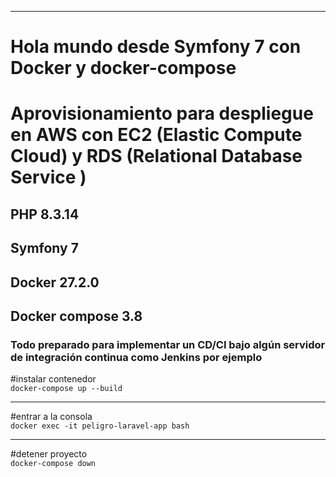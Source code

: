 <hr />

<h1>Hola mundo desde Symfony 7 con Docker y docker-compose</h1>
<h1>Aprovisionamiento para despliegue en AWS con EC2 (Elastic Compute Cloud) y RDS (Relational Database Service )</h1>
<h2>PHP 8.3.14</h2>
<h2>Symfony 7</h2>
<h2>Docker 27.2.0</h2>
<h2>Docker compose 3.8</h2> 
<h3>Todo preparado para implementar un CD/CI bajo algún servidor de integración continua como Jenkins por ejemplo</h3>

#instalar contenedor<br/>
<code>docker-compose up --build</code>
<hr />
#entrar a la consola
<br/>
<code>docker exec -it peligro-laravel-app bash</code>
<hr />
#detener proyecto
<br/>
<code>docker-compose down</code>